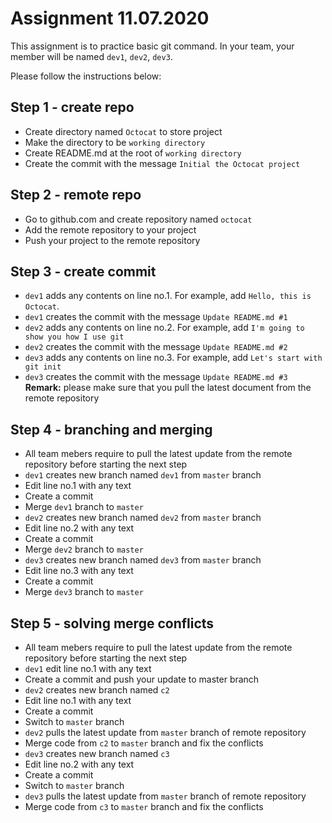 # Assignment 11.07.2020
This assignment is to practice basic git command. In your team, your member will be named `dev1`, `dev2`, `dev3`.

Please follow the instructions below:

## Step 1 - create repo
- Create directory named `Octocat` to store project
- Make the directory to be `working directory`
- Create README.md at the root of `working directory`
- Create the commit with the message `Initial the Octocat project`

## Step 2 - remote repo
- Go to github.com and create repository named `octocat`
- Add the remote repository to your project
- Push your project to the remote repository

## Step 3 - create commit
- `dev1` adds any contents on line no.1. For example, add `Hello, this is Octocat`.
- `dev1` creates the commit with the message `Update README.md #1`
- `dev2` adds any contents on line no.2. For example, add `I'm going to show you how I use git`
- `dev2` creates the commit with the message `Update README.md #2`
- `dev3` adds any contents on line no.3. For example, add `Let's start with git init`
- `dev3` creates the commit with the message `Update README.md #3`
**Remark:** please make sure that you pull the latest document from the remote repository

## Step 4 - branching and merging
- All team mebers require to pull the latest update from the remote repository before starting the next step
- `dev1` creates new branch named `dev1` from `master` branch
- Edit line no.1 with any text
- Create a commit
- Merge `dev1` branch to `master`
- `dev2` creates new branch named `dev2` from `master` branch
- Edit line no.2 with any text
- Create a commit
- Merge `dev2` branch to `master`
- `dev3` creates new branch named `dev3` from `master` branch
- Edit line no.3 with any text
- Create a commit
- Merge `dev3` branch to `master`

## Step 5 - solving merge conflicts
- All team mebers require to pull the latest update from the remote repository before starting the next step
- `dev1` edit line no.1 with any text
- Create a commit and push your update to master branch
- `dev2` creates new branch named `c2`
- Edit line no.1 with any text
- Create a commit
- Switch to `master` branch
- `dev2` pulls the latest update from `master` branch of remote repository
- Merge code from `c2` to `master` branch and fix the conflicts
- `dev3` creates new branch named `c3`
- Edit line no.2 with any text
- Create a commit
- Switch to `master` branch
- `dev3` pulls the latest update from `master` branch of remote repository
- Merge code from `c3` to `master` branch and fix the conflicts

